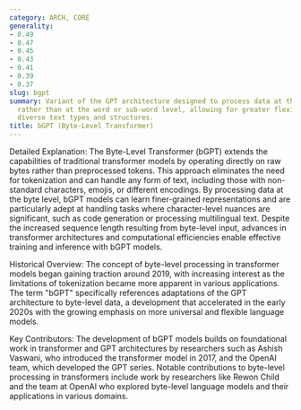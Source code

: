 ```yaml
---
category: ARCH, CORE
generality:
- 0.49
- 0.47
- 0.45
- 0.43
- 0.41
- 0.39
- 0.37
slug: bgpt
summary: Variant of the GPT architecture designed to process data at the byte level
  rather than at the word or sub-word level, allowing for greater flexibility in handling
  diverse text types and structures.
title: bGPT (Byte-Level Transformer)
---
```


Detailed Explanation: The Byte-Level Transformer (bGPT) extends the capabilities of traditional transformer models by operating directly on raw bytes rather than preprocessed tokens. This approach eliminates the need for tokenization and can handle any form of text, including those with non-standard characters, emojis, or different encodings. By processing data at the byte level, bGPT models can learn finer-grained representations and are particularly adept at handling tasks where character-level nuances are significant, such as code generation or processing multilingual text. Despite the increased sequence length resulting from byte-level input, advances in transformer architectures and computational efficiencies enable effective training and inference with bGPT models.

Historical Overview: The concept of byte-level processing in transformer models began gaining traction around 2019, with increasing interest as the limitations of tokenization became more apparent in various applications. The term "bGPT" specifically references adaptations of the GPT architecture to byte-level data, a development that accelerated in the early 2020s with the growing emphasis on more universal and flexible language models.

Key Contributors: The development of bGPT models builds on foundational work in transformer and GPT architectures by researchers such as Ashish Vaswani, who introduced the transformer model in 2017, and the OpenAI team, which developed the GPT series. Notable contributions to byte-level processing in transformers include work by researchers like Rewon Child and the team at OpenAI who explored byte-level language models and their applications in various domains.